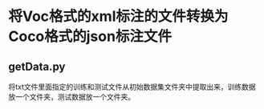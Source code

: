 # 将Voc格式的xml标注的文件转换为Coco格式的json标注文件

## getData.py

将txt文件里面指定的训练和测试文件从初始数据集文件夹中提取出来，训练数据放一个文件夹，测试数据放一个文件夹。
